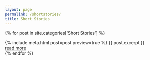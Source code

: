 ```yaml
---
layout: page
permalink: /shortstories/
title: Short Stories
---
```


{% for post in site.categories['Short Stories'] %}
  <article>
    {% include meta.html post=post preview=true %}
    {{ post.excerpt }}
    <div class="more"><a href="{{ post.url | relative_url }}">read more</a></div>
  </article>
{% endfor %}
